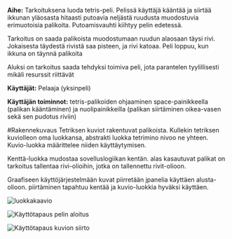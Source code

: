 **Aihe:** Tarkoituksena luoda tetris-peli. Pelissä käyttäjä kääntää ja siirtää ikkunan yläosasta hitaasti putoavia neljästä  ruudusta muodostuvia erimuotoisia palikoita. Putoamisvauhti kiihtyy pelin edetessä.

Tarkoitus on saada palikoista muodostumaan ruudun alaosaan täysi rivi. Jokaisesta täydestä rivistä saa pisteen, ja rivi katoaa. Peli loppuu, kun ikkuna on täynnä palikoita

Aluksi on tarkoitus saada tehdyksi toimiva peli, jota parantelen tyylillisesti mikäli resurssit riittävät

**Käyttäjät:** Pelaaja (yksinpeli)

**Käyttäjän toiminnot:** tetris-palikoiden ohjaaminen space-painikkeella (palikan kääntäminen) ja nuolipainikkeilla (palikan siirtäminen oikea-vasen sekä sen pudotus riviin) 

#Rakennekuvaus
Tetriksen kuviot rakentuvat palikoista. Kullekin tetriksen kuviolleon oma luokkansa, abstrakti luokka tetrimino nivoo ne yhteen. Kuvio-luokka määrittelee niiden käyttäytymisen. 

Kenttä-luokka mudostaa sovelluslogiikan kentän. alas kasautuvat palikat on tarkoitus tallentaa rivi-olioihin, jotka on tallennettu rivit-olioon.

Graafiseen käyttöjärjestelmään kuvat piirretään jpanelia käyttäen alusta-olioon. piirtäminen tapahtuu kentää ja kuvio-luokkia hyväksi käyttäen.


![luokkakaavio](Luokkakaavio.png)

![Käyttötapaus pelin aloitus](Kayttotapaus1.png)

![Käyttötapaus kuvion siirto](Kayttotapaus2.png)
